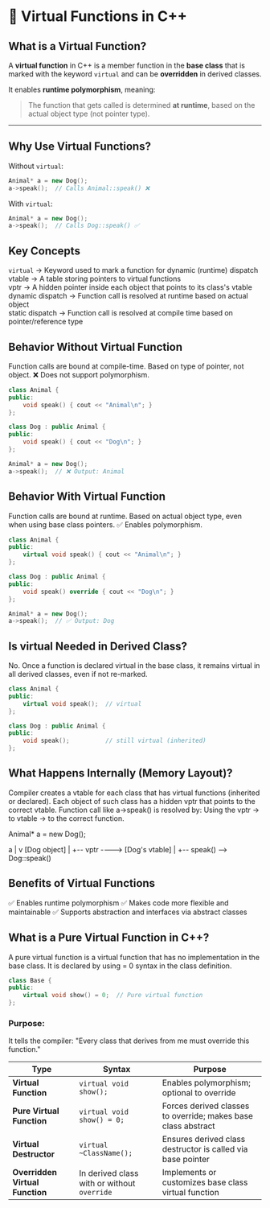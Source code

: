 # 📘 Virtual Functions in C++ 

## What is a Virtual Function?
A **virtual function** in C++ is a member function in the **base class** that is marked with the keyword `virtual` and can be **overridden** in derived classes.

It enables **runtime polymorphism**, meaning:
> The function that gets called is determined **at runtime**, based on the actual object type (not pointer type).

---

## Why Use Virtual Functions?

Without `virtual`:
```cpp
Animal* a = new Dog();
a->speak();  // Calls Animal::speak() ❌
```
With `virtual`:
```cpp
Animal* a = new Dog();
a->speak();  // Calls Dog::speak() ✅
```

## Key Concepts                 

`virtual`         -> Keyword used to mark a function for dynamic (runtime) dispatch            
vtable            -> A table storing pointers to virtual functions                             
vptr              -> A hidden pointer inside each object that points to its class's vtable     
dynamic dispatch  -> Function call is resolved at runtime based on actual object               
static dispatch   -> Function call is resolved at compile time based on pointer/reference type 

## Behavior Without Virtual Function

Function calls are bound at compile-time.
Based on type of pointer, not object.
❌ Does not support polymorphism.
```cpp
class Animal {
public:
    void speak() { cout << "Animal\n"; }
};

class Dog : public Animal {
public:
    void speak() { cout << "Dog\n"; }
};

Animal* a = new Dog();
a->speak();  // ❌ Output: Animal
```
## Behavior With Virtual Function

Function calls are bound at runtime.
Based on actual object type, even when using base class pointers.
✅ Enables polymorphism.

```cpp
class Animal {
public:
    virtual void speak() { cout << "Animal\n"; }
};

class Dog : public Animal {
public:
    void speak() override { cout << "Dog\n"; }
};

Animal* a = new Dog();
a->speak();  // ✅ Output: Dog
```
## Is virtual Needed in Derived Class?
No.
Once a function is declared virtual in the base class, it remains virtual in all derived classes, even if not re-marked.
```cpp
class Animal {
public:
    virtual void speak();  // virtual
};

class Dog : public Animal {
public:
    void speak();          // still virtual (inherited)
};
```

## What Happens Internally (Memory Layout)?

Compiler creates a vtable for each class that has virtual functions (inherited or declared).
Each object of such class has a hidden vptr that points to the correct vtable.
Function call like a->speak() is resolved by:
Using the vptr → to vtable → to the correct function.

Animal* a = new Dog();

a
|
v
[Dog object]
  |
  +-- vptr ----> [Dog's vtable]
                  |
                  +-- speak() --> Dog::speak()

##  Benefits of Virtual Functions

✅ Enables runtime polymorphism
✅ Makes code more flexible and maintainable
✅ Supports abstraction and interfaces via abstract classes

## What is a Pure Virtual Function in C++?

A pure virtual function is a virtual function that has no implementation in the base class.
It is declared by using = 0 syntax in the class definition.

```cpp
class Base {
public:
    virtual void show() = 0;  // Pure virtual function
};
```

### Purpose:

It tells the compiler:
"Every class that derives from me must override this function."


| Type                            | Syntax                                      | Purpose                                                       |
| ------------------------------- | ------------------------------------------- | ------------------------------------------------------------- |
| **Virtual Function**            | `virtual void show();`                      | Enables polymorphism; optional to override                    |
| **Pure Virtual Function**       | `virtual void show() = 0;`                  | Forces derived classes to override; makes base class abstract |
| **Virtual Destructor**          | `virtual ~ClassName();`                     | Ensures derived class destructor is called via base pointer   |
| **Overridden Virtual Function** | In derived class with or without `override` | Implements or customizes base class virtual function          |

